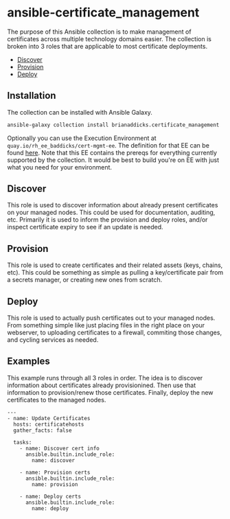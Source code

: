 # ansible-certificate_management

The purpose of this Ansible collection is to make management of certificates across multiple technology domains easier.
The collection is broken into 3 roles that are applicable to most certificate deployments.

* [Discover](#discover)
* [Provision](#provision)
* [Deploy](#deploy)

## Installation

The collection can be installed with Ansible Galaxy.

```bash
ansible-galaxy collection install brianaddicks.certificate_management
```

Optionally you can use the Execution Environment at `quay.io/rh_ee_baddicks/cert-mgmt-ee`.
The definition for that EE can be found [here](https://github.com/brianaddicks/ansible-ee/tree/main/cert-mgmt-ee).
Note that this EE contains the prereqs for everything currently supported by the collection.
It would be best to build you're on EE with just what you need for your environment.

## Discover

This role is used to discover information about already present certificates on your managed nodes.
This could be used for documentation, auditing, etc.
Primarily it is used to inform the provision and deploy roles, and/or inspect certificate expiry to see if an update is needed.

## Provision

This role is used to create certificates and their related assets (keys, chains, etc).
This could be something as simple as pulling a key/certificate pair from a secrets manager, or creating new ones from scratch.

## Deploy

This role is used to actually push certificates out to your managed nodes.
From something simple like just placing files in the right place on your webserver,
to uploading certificates to a firewall, commiting those changes, and cycling services as needed.

## Examples

This example runs through all 3 roles in order.
The idea is to discover information about certificates already provisionined.
Then use that information to provision/renew those certificates.
Finally, deploy the new certificates to the managed nodes.

```ansible
---
- name: Update Certificates
  hosts: certificatehosts
  gather_facts: false

  tasks:
    - name: Discover cert info
      ansible.builtin.include_role:
        name: discover

    - name: Provision certs
      ansible.builtin.include_role:
        name: provision

    - name: Deploy certs
      ansible.builtin.include_role:
        name: deploy
```
